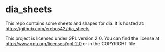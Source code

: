 dia_sheets
==========

This repo contains some sheets and shapes for dia. It is hosted at: https://github.com/erebos42/dia_sheets

This project is licensed under GPL version 2.0. You can find the license at http://www.gnu.org/licenses/gpl-2.0 or in the COPYRIGHT file.
